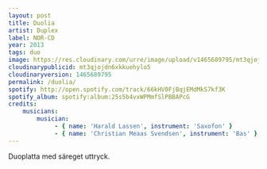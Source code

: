 ```yaml
---
layout: post
title: Duolia
artist: Duplex
label: NOR-CD
year: 2013
tags: duo
image: https://res.cloudinary.com/urre/image/upload/v1465689795/mt3qjojdn6xkkuehylo5.jpg
cloudinarypublicid: mt3qjojdn6xkkuehylo5
cloudinaryversion: 1465689795
permalink: /duolia/
spotify: http://open.spotify.com/track/66kHV0FjBqjEMdMkS7kf3K
spotify_album: spotify:album:25s5b4vxWPMmfSlPBBAPcG
credits:
    musicians:
        musician:
             - { name: 'Harald Lassen', instrument: 'Saxofon' }
             - { name: 'Christian Meaas Svendsen', instrument: 'Bas' }
---
```


Duoplatta med säreget uttryck.